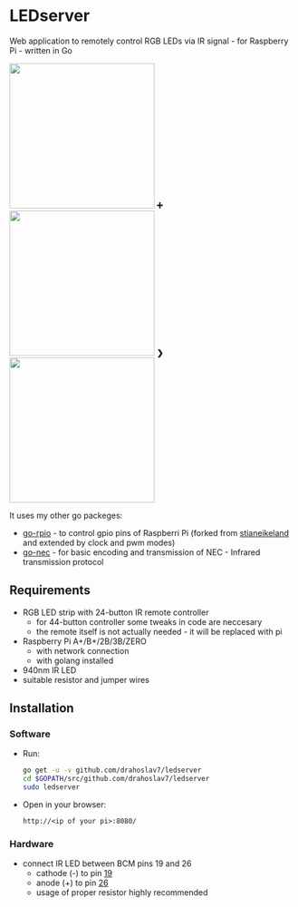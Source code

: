 # LEDserver
Web application to remotely control RGB LEDs via IR signal - for Raspberry Pi - written in Go

<img src="/../images/piir.jpg?raw=true" height=256 /> **➕**
<img src="/../images/web.png?raw=true" height=256 /> **❯**
<img src="/../images/irr.jpg?raw=true" height=256 />

It uses my other go packeges:
   - [go-rpio](//github.com/drahoslav7/go-rpio) - to control gpio pins of Raspberri Pi (forked from [stianeikeland](//github.com/stianeikeland/go-rpio) and extended by clock and pwm modes)
   - [go-nec](//github.com/drahoslav7/go-rpio) - for basic encoding and transmission of NEC - Infrared transmission protocol
   

## Requirements
- RGB LED strip with 24-button IR remote controller
   - for 44-button controller some tweaks in code are neccesary
   - the remote itself is not actually needed - it will be replaced with pi
- Raspberry Pi A+/B+/2B/3B/ZERO
  - with network connection
  - with golang installed
- 940nm IR LED
- suitable resistor and jumper wires

## Installation
### Software
- Run:
  ```bash
  go get -u -v github.com/drahoslav7/ledserver
  cd $GOPATH/src/github.com/drahoslav7/ledserver
  sudo ledserver
  ```
- Open in your browser:
  ```
  http://<ip of your pi>:8080/
  ```
### Hardware
- connect IR LED between BCM pins 19 and 26
  - cathode (-) to pin [19](https://pinout.xyz/pinout/pin35_gpio19 "physical pin 35")
  - anode (+) to pin [26](https://pinout.xyz/pinout/pin37_gpio26 "physical pin 37")
  - usage of proper resistor highly recommended
